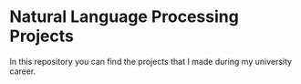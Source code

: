 # Natural Language Processing Projects
In this repository you can find the projects that I made during my university career.
